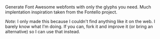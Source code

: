 Generate Font Awesome webfonts with only the glyphs you need. Much implentation inspiration taken from the Fontello project.

*Note:* I only made this because I couldn't find anything like it on the web. I barely know what I'm doing. If you can, fork it and improve it (or bring an alternative) so I can use that instead.